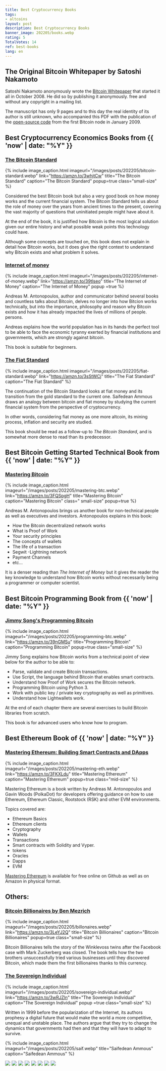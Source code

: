 ```yaml
---
title: Best Cryptocurrency Books
tags:
- altcoins
layout: post
description: Best Cryptocurrency Books
banner_image: 202205/books.webp
rating: 5
TotalVotes: 14
ref: best-books
lang: en
---
```


<style>
.mid-size {
	width:  50%;
}
.small-size {
	width:  30%;
}
.mid-height {
	max-width: 400px;
}
</style>

## The Original Bitcoin Whitepaper by Satoshi Nakamoto

Satoshi Nakamoto anonymously wrote the <a rel="nofollow" href="https://bitcoin.org/bitcoin.pdf">Bitcoin Whitepaper</a> that started it all in October 2008. He did so by publishing it anonymously. free and without any copyright in a mailing list.

The manuscript has only 9 pages and to this day the real identity of its author is still unknown, who accompanied this PDF with the publication of the <a rel="nofollow" href="https://github.com/bitcoin/bitcoin/tree /4405b78d6059e536c36974088a8ed4d9f0f29898">open-source code</a> from the first Bitcoin node in January 2009.


## Best Cryptocurrency Economics Books from {{ 'now' | date: "%Y" }}

### <a rel="nofollow" href="https://amzn.to/3whjtCw" target="_blank">The Bitcoin Standard</a>

{% include image_caption.html imageurl="/images/posts/202205/bitcoin-standard.webp" link="https://amzn.to/3whjtCw" title="The Bitcoin Standard" caption="The Bitcoin Standard" popup=true class="small-size" %}

Considered the best Bitcoin book but also a very good book on how money works and the current financial system. The Bitcoin Standard tells us about the role of money over the years from ancient times to the present, covering the vast majority of questions that uninitiated people might have about it.

At the end of the book, it is justified how Bitcoin is the most logical solution given our entire history and what possible weak points this technology could have.

Although some concepts are touched on, this book does not explain in detail how Bitcoin works, but it does give the right context to understand why Bitcoin exists and what problem it solves.

### <a rel="nofollow" href="https://amzn.to/39tlseo" target="_blank">Internet of money</a>

{% include image_caption.html imageurl="/images/posts/202205/internet-of-money.webp" link="https://amzn.to/39tlseo" title="The Internet of Money" caption="The Internet of Money" popup =true %}

Andreas M. Antonopoulos, author and communicator behind several books and countless talks about Bitcoin, delves no longer into how Bitcion works technically, but into the importance, philosophy and reason why Bitcoin exists and how it has already impacted the lives of millions of people. persons.

Andreas explains how the world population has in its hands the perfect tool to be able to face the economic tyranny exerted by financial institutions and governments, which are strongly against bitcoin.

This book is suitable for beginners.

### <a rel="nofollow" href="https://amzn.to/3sStWCj">The Fiat Standard</a>

{% include image_caption.html imageurl="/images/posts/202205/fiat-standard.webp" link="https://amzn.to/3sStWCj" title="The Fiat Standard" caption="The Fiat Standard" %}

The continuation of the Bitcoin Standard looks at fiat money and its transition from the gold standard to the current one. Saifedean Ammous draws an analogy between bitcoin and fiat money by studying the current financial system from the perspective of cryptocurrency.

In other words, considering fiat money as one more altcoin, its mining process, inflation and security are studied.

This book should be read as a follow-up to *The Bitcoin Standard*, and is somewhat more dense to read than its predecessor.

## Best Bitcoin Getting Started Technical Book from {{ 'now' | date: "%Y" }}

### <a rel="nofollow" href="https://amzn.to/3FQSpgH" target="_blank">Mastering Bitcoin</a>

{% include image_caption.html imageurl="/images/posts/202205/mastering-btc.webp" link="https://amzn.to/3FQSpgH" title="Mastering Bitcoin" caption="Mastering Bitcoin" class=" small-size" popup=true %}

Andreas M. Antonopoulos brings us another book for non-technical people as well as executives and investors. Antonopoulos explains in this book:
- How the Bitcoin decentralized network works
- What is Proof of Work
- Your security principles
- The concepts of wallets
- The life of a transaction
- Segwit
-Lightning network
- Payment Channels
- etc...

It is a denser reading than *The Internet of Money* but it gives the reader the key knowledge to understand how Bitcoin works without necessarily being a programmer or computer scientist.

## Best Bitcoin Programming Book from {{ 'now' | date: "%Y" }}

### <a rel="nofollow" href="https://amzn.to/39nGMSu" target="_blank">Jimmy Song's Programming Bitcoin</a>

{% include image_caption.html imageurl="/images/posts/202205/programming-btc.webp" link="https://amzn.to/39nGMSu" title="Programming Bitcoin" caption="Programming Bitcoin" popup=true class="small-size" %}

Jimmy Song explains how Bitcoin works from a technical point of view below for the author to be able to:

- Parse, validate and create Bitcoin transactions.
- Use Script, the language behind Bitcoin that enables smart contracts.
- Understand how Proof of Work secures the Bitcoin network.
- Programming Bitcoin using Python 3.
- Work with public key / private key cryptography as well as primitives.
- Understand how Lightwallets work.

At the end of each chapter there are several exercises to build Bitcoin libraries from scratch.

This book is for advanced users who know how to program.

## Best Ethereum Book of {{ 'now' | date: "%Y" }}

### <a rel="nofollow" href="https://amzn.to/3FKXLdu" target="_blank">Mastering Ethereum: Building Smart Contracts and DApps</a>

{% include image_caption.html imageurl="/images/posts/202205/mastering-eth.webp" link="https://amzn.to/3FKXLdu" title="Mastering Ethereum" caption="Mastering Ethereum" popup=true class="mid-size" %}

Mastering Ethereum is a book written by Andreas M. Antonopoulos and Gavin Woods (PolkaDot) for developers offering guidance on how to use Ethereum, Ethereum Classic, Rootstock (RSK) and other EVM environments.

Topics covered are:
- Ethereum Basics
- Ethereum clients
- Cryptography
- Wallets
- Transactions
- Smart contracts with Solidity and Vyper.
- tokens
- Oracles
- Dapps
- EVM

<a rel="nofollow" href="https://github.com/ethereumbook/ethereumbook">Mastering Ethereum</a> is available for free online on Github as well as on Amazon in physical format.

## Others:

### <a rel="nofollow" href="https://amzn.to/3LeYJ2Q" target="_blank">Bitcoin Billionaires by Ben Mezrich</a>

{% include image_caption.html imageurl="/images/posts/202205/billonaires.webp" link="https://amzn.to/3LeYJ2Q" title="Bitcoin Billionaires" caption="Bitcoin Billionaires" popup=true class="small-size" %}

Bitcoin Billionaires tells the story of the Winklevoss twins after the Facebook case with Mark Zuckerberg was closed. The book tells how the two brothers unsuccessfully tried various businesses until they discovered Bitcoin, which made them the first billionaires thanks to this currency.

### <a rel="nofollow" href="https://amzn.to/3wRJZln">The Sovereign Individual</a>

{% include image_caption.html imageurl="/images/posts/202205/sovereign-individual.webp" link="https://amzn.to/3wRJZln" title="The Sovereign Individual" caption="The Sovereign Individual" popup =true class="small-size" %}

Written in 1999 before the popularization of the Internet, its authors prophesy a digital future that would make the world a more competitive, unequal and unstable place. The authors argue that they try to change the dynamics that governments had then and that they will have to adapt to survive.

{% include image_caption.html imageurl="/images/posts/202205/saif.webp" title="Saifedean Ammous" caption="Saifedean Ammous" %}

<div>
	<span>
		<a href="https://www.amazon.com/Bitcoin-Standard-Decentralized-Alternative-Central/dp/1119473861?crid=29MJOGEUL9H0F&keywords=bitcoin+standard&qid=1652636739&sprefix=bitcoin+standar%2Caps%2C186&sr=8-1&linkCode=li3&tag=mobile0f06845-20&linkId=9802df66a3a8a888156dab7fd664bfb2&language=en_US&ref_=as_li_ss_il" target="_blank"><img border="0" src="//ws-na.amazon-adsystem.com/widgets/q?_encoding=UTF8&ASIN=1119473861&Format=_SL250_&ID=AsinImage&MarketPlace=US&ServiceVersion=20070822&WS=1&tag=mobile0f06845-20&language=en_US" ></a><img src="https://ir-na.amazon-adsystem.com/e/ir?t=mobile0f06845-20&language=en_US&l=li3&o=1&a=1119473861" width="1" height="1" border="0" alt="" style="border:none !important; margin:0px !important;" />
	</span>
	<span>
		<a href="https://www.amazon.com/Fiat-Standard-Slavery-Alternative-Civilization/dp/1544526474?_encoding=UTF8&qid=1653475990&sr=8-1&linkCode=li3&tag=mobile0f06845-20&linkId=8a76a3b60156599837ad8533c7ba749c&language=en_US&ref_=as_li_ss_il" target="_blank"><img border="0" src="//ws-na.amazon-adsystem.com/widgets/q?_encoding=UTF8&ASIN=1544526474&Format=_SL250_&ID=AsinImage&MarketPlace=US&ServiceVersion=20070822&WS=1&tag=mobile0f06845-20&language=en_US" ></a><img src="https://ir-na.amazon-adsystem.com/e/ir?t=mobile0f06845-20&language=en_US&l=li3&o=1&a=1544526474" width="1" height="1" border="0" alt="" style="border:none !important; margin:0px !important;" />
	</span>
	<span>
		<a href="https://www.amazon.com/Internet-Money-Andreas-M-Antonopoulos/dp/1537000454?crid=1SY8JL3DMJZ6F&keywords=internet+of+money&qid=1652636767&sprefix=internet+of+mone%2Caps%2C156&sr=8-1&linkCode=li3&tag=mobile0f06845-20&linkId=e09ff821247a72bcaec942805ad6f386&language=en_US&ref_=as_li_ss_il" target="_blank"><img border="0" src="//ws-na.amazon-adsystem.com/widgets/q?_encoding=UTF8&ASIN=1537000454&Format=_SL250_&ID=AsinImage&MarketPlace=US&ServiceVersion=20070822&WS=1&tag=mobile0f06845-20&language=en_US" ></a><img src="https://ir-na.amazon-adsystem.com/e/ir?t=mobile0f06845-20&language=en_US&l=li3&o=1&a=1537000454" width="1" height="1" border="0" alt="" style="border:none !important; margin:0px !important;" />
	</span>
	<span>
		<a href="https://www.amazon.com/Mastering-Bitcoin-Programming-Open-Blockchain/dp/1491954388?crid=229O082ZZZEEU&keywords=mastering+bitcoin&qid=1652636795&sprefix=mastering+bitcoi%2Caps%2C167&sr=8-1&linkCode=li3&tag=mobile0f06845-20&linkId=09001209d9de73ed67dbfc9065d7c6bb&language=en_US&ref_=as_li_ss_il" target="_blank"><img border="0" src="//ws-na.amazon-adsystem.com/widgets/q?_encoding=UTF8&ASIN=1491954388&Format=_SL250_&ID=AsinImage&MarketPlace=US&ServiceVersion=20070822&WS=1&tag=mobile0f06845-20&language=en_US" ></a><img src="https://ir-na.amazon-adsystem.com/e/ir?t=mobile0f06845-20&language=en_US&l=li3&o=1&a=1491954388" width="1" height="1" border="0" alt="" style="border:none !important; margin:0px !important;" />
	</span>
	<span>
		<a href="https://www.amazon.com/Programming-Bitcoin-Learn-Program-Scratch/dp/1492031496?crid=JA2ZIK8Y7E80&keywords=programming+bitcoin&qid=1652636850&sprefix=programming%2Caps%2C162&sr=8-1&linkCode=li3&tag=mobile0f06845-20&linkId=f058b791cff7611c8449c6a5f456a19f&language=en_US&ref_=as_li_ss_il" target="_blank"><img border="0" src="//ws-na.amazon-adsystem.com/widgets/q?_encoding=UTF8&ASIN=1492031496&Format=_SL250_&ID=AsinImage&MarketPlace=US&ServiceVersion=20070822&WS=1&tag=mobile0f06845-20&language=en_US" ></a><img src="https://ir-na.amazon-adsystem.com/e/ir?t=mobile0f06845-20&language=en_US&l=li3&o=1&a=1492031496" width="1" height="1" border="0" alt="" style="border:none !important; margin:0px !important;" />
	</span>
	<span>
		<a href="https://www.amazon.com/Mastering-Ethereum-Building-Smart-Contracts/dp/1491971940?crid=D1JTRF20P3DE&keywords=mastering+ethereum&qid=1652636870&sprefix=mastering+ethereu%2Caps%2C170&sr=8-1&linkCode=li3&tag=mobile0f06845-20&linkId=7b542db2d382e6834afc29de38fd446e&language=en_US&ref_=as_li_ss_il" target="_blank"><img border="0" src="//ws-na.amazon-adsystem.com/widgets/q?_encoding=UTF8&ASIN=1491971940&Format=_SL250_&ID=AsinImage&MarketPlace=US&ServiceVersion=20070822&WS=1&tag=mobile0f06845-20&language=en_US" ></a><img src="https://ir-na.amazon-adsystem.com/e/ir?t=mobile0f06845-20&language=en_US&l=li3&o=1&a=1491971940" width="1" height="1" border="0" alt="" style="border:none !important; margin:0px !important;" />
	</span>
	<span>
		<a href="https://www.amazon.com/Bitcoin-Billionaires-Genius-Betrayal-Redemption/dp/1250217741?crid=SNUM0JVGQ66Y&keywords=Bitcoin+Billionaires&qid=1652636895&sprefix=bitcoin+billionaires%2Caps%2C141&sr=8-1&linkCode=li3&tag=mobile0f06845-20&linkId=8a6ed58397ceb7503011d2d79a4f3c17&language=en_US&ref_=as_li_ss_il" target="_blank"><img border="0" src="//ws-na.amazon-adsystem.com/widgets/q?_encoding=UTF8&ASIN=1250217741&Format=_SL250_&ID=AsinImage&MarketPlace=US&ServiceVersion=20070822&WS=1&tag=mobile0f06845-20&language=en_US" ></a><img src="https://ir-na.amazon-adsystem.com/e/ir?t=mobile0f06845-20&language=en_US&l=li3&o=1&a=1250217741" width="1" height="1" border="0" alt="" style="border:none !important; margin:0px !important;" />
	</span>
	<span>
		<a href="https://www.amazon.com/Sovereign-Individual-Mastering-Transition-Information/dp/0684832720?_encoding=UTF8&qid=1653475138&sr=8-1&linkCode=li3&tag=mobile0f06845-20&linkId=80d16ae995bae8d4416491bceabe8ae5&language=en_US&ref_=as_li_ss_il" target="_blank"><img border="0" src="//ws-na.amazon-adsystem.com/widgets/q?_encoding=UTF8&ASIN=0684832720&Format=_SL250_&ID=AsinImage&MarketPlace=US&ServiceVersion=20070822&WS=1&tag=mobile0f06845-20&language=en_US" ></a><img src="https://ir-na.amazon-adsystem.com/e/ir?t=mobile0f06845-20&language=en_US&l=li3&o=1&a=0684832720" width="1" height="1" border="0" alt="" style="border:none !important; margin:0px !important;" />
	</span>
</div>